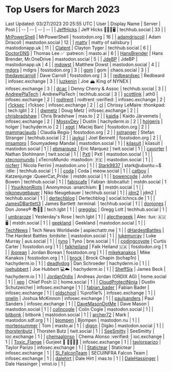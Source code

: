# Top Users for March 2023
Last Updated: 03/27/2023 20:25:55 UTC
| User | Display Name | Server | Post |
| -- | -- | -- | -- |
| [JeffHicks](https://techhub.social/@JeffHicks) | Jeff Hicks 🐶🎼🍷🖥️ | techhub.social | 33 |
| [MrPowerShell](https://fosstodon.org/@MrPowerShell) | MrPowerShell | fosstodon.org | 16 |
| [adamdriscoll](https://mastodon.social/@adamdriscoll) | Adam Driscoll | mastodon.social | 12 |
| [matty](https://mastodonapp.uk/@matty) | matty of salisbury | mastodonapp.uk | 11 |
| [Clatent](https://techhub.social/@Clatent) | Clayton Tyger | techhub.social | 6 |
| [DoctorDNS](https://masto.ai/@DoctorDNS) | Thomas Lee ✅ :patreon: | masto.ai | 6 |
| [HansBrender](https://mastodon.social/@HansBrender) | Hans Brender, Mr.OneDrive | mastodon.social | 5 |
| [JdeBP](https://mastodonapp.uk/@JdeBP) | JdeBP | mastodonapp.uk | 4 |
| [mdowst](https://mastodon.social/@mdowst) | Matthew Dowst | mastodon.social | 4 |
| [mdgrs](https://fosstodon.org/@mdgrs) | mdgrs | fosstodon.org | 3 |
| [gom](https://chaos.social/@gom) | gom | chaos.social | 3 |
| [thedavecarroll](https://fosstodon.org/@thedavecarroll) | Dave Carroll | fosstodon.org | 3 |
| [redbeardsec](https://infosec.exchange/@redbeardsec) | Redbeard | infosec.exchange | 3 |
| [luzkenin](https://infosec.exchange/@luzkenin) | Joe 🏔️ King of NYNEX | infosec.exchange | 3 |
| [dcac](https://techhub.social/@dcac) | Denny Cherry & Assoc | techhub.social | 3 |
| [AndrewPlaTech](https://techhub.social/@AndrewPlaTech) | AndrewPlaTech | techhub.social | 3 |
| [scottlink](https://infosec.exchange/@scottlink) | ath0 | infosec.exchange | 2 |
| [rodtrent](https://infosec.exchange/@rodtrent) | rodtrent :verified: | infosec.exchange | 2 |
| [r1cksec](https://infosec.exchange/@r1cksec) | r1cksec | infosec.exchange | 2 |
| [cl](https://tech.lgbt/@cl) | Chrissy LeMaire :thonkpad: | tech.lgbt | 2 |
| [dwmetz](https://infosec.exchange/@dwmetz) | Doug Metz | infosec.exchange | 2 |
| [chrisbradshaw](https://mas.to/@chrisbradshaw) | Chris Bradshaw | mas.to | 2 |
| [kaidja](https://infosec.exchange/@kaidja) | Kaido Järvemets | infosec.exchange | 2 |
| [MossyDev](https://hachyderm.io/@MossyDev) | Dustin | hachyderm.io | 2 |
| [holgerjs](https://hachyderm.io/@holgerjs) | holger | hachyderm.io | 2 |
| [xgqt](https://fosstodon.org/@xgqt) | Maciej Barć | fosstodon.org | 2 |
| [mammaclauds](https://fosstodon.org/@mammaclauds) | Claudia Regio | fosstodon.org | 2 |
| [sstranger](https://techhub.social/@sstranger) | Stefan Stranger | techhub.social | 2 |
| [jaykul](https://fosstodon.org/@jaykul) | Joel Bennett | fosstodon.org | 2 |
| [imsampro](https://mastodon.social/@imsampro) | Soumyadeep Mandal | mastodon.social | 1 |
| [kilasuit](https://mastodon.social/@kilasuit) | kilasuit | mastodon.social | 1 |
| [ebmarquez](https://twit.social/@ebmarquez) | Eric Marquez | twit.social | 1 |
| [cavorter](https://twit.social/@cavorter) | Nathan Stohlmann | twit.social | 1 |
| [Pxtl](https://mastodon.social/@Pxtl) | Pxtl | mastodon.social | 1 |
| [xtecnomundo](https://mastodon.social/@xtecnomundo) | xTecnoMundo :mastodon: 🇵🇪 | mastodon.social | 1 |
| [nicferr](https://mastodon.uno/@nicferr) | Nicola Ferrini | mastodon.uno | 1 |
| [Stark9837](https://techhub.social/@Stark9837) | stark@ubuntu:~$ :idle: | techhub.social | 1 |
| [coda](https://meow.social/@coda) | Coda | meow.social | 1 |
| [catboy](https://mstdn.social/@catboy) | Katzenjunge :QueerCat_Pride:​ | mstdn.social | 1 |
| [bowencode](https://techhub.social/@bowencode) | John Bowen | techhub.social | 1 |
| [fabiscafe](https://mstdn.social/@fabiscafe) | Fabian :blobcatlul: | mstdn.social | 1 |
| [YourAnonRiots](https://mstdn.social/@YourAnonRiots) | Anonymous  :anarchism: 🏴 | mstdn.social | 1 |
| [nikoneugebauer](https://techhub.social/@nikoneugebauer) | Niko Neugebauer | techhub.social | 1 |
| [jdm2](https://techhub.social/@jdm2) | jdm2 | techhub.social | 1 |
| [dertechblog](https://social.tchncs.de/@dertechblog) | Dertechblog | social.tchncs.de | 1 |
| [JamesDBartlett3](https://techhub.social/@JamesDBartlett3) | James Bartlett :terminal: | techhub.social | 1 |
| [donjones](https://tech.lgbt/@donjones) | Don Jones® 📚🏳️‍🌈 | tech.lgbt | 1 |
| [gregglsc](https://techhub.social/@gregglsc) | Gregg Lott | techhub.social | 1 |
| [umbraroze](https://tech.lgbt/@umbraroze) | Yesterday's Rose | tech.lgbt | 1 |
| [alecthegeek](https://mstdn.social/@alecthegeek) | Alec :tux: 🇦🇺 🖥️ | mstdn.social | 1 |
| [geekland](https://mastodon.social/@geekland) | Geekland | mastodon.social | 1 |
| [TechNews](https://aspiechattr.me/@TechNews) | Tech News Worldwide | aspiechattr.me | 1 |
| [dHardestBattles](https://mastodon.social/@dHardestBattles) | The Hardest Battles :birdsite: | mastodon.social | 1 |
| [lukemurray](https://aus.social/@lukemurray) | Luke Murray | aus.social | 1 |
| [tyno](https://bne.social/@tyno) | Tyno | bne.social | 1 |
| [codingcoyote](https://fosstodon.org/@codingcoyote) | Curtis Carter | fosstodon.org | 1 |
| [falkheiland](https://fosstodon.org/@falkheiland) | Falk Heiland 🇺🇦 | fosstodon.org | 1 |
| [jborean](https://fosstodon.org/@jborean) | Jordan Borean | fosstodon.org | 1 |
| [mikekanakos](https://fosstodon.org/@mikekanakos) | Mike Kanakos | fosstodon.org | 1 |
| [brock](https://hachyderm.io/@brock) | Brock Chapin (bchap1n) | hachyderm.io | 1 |
| [deadlydog](https://hachyderm.io/@deadlydog) | Dan Schroeder | hachyderm.io | 1 |
| [joehubbert](https://hachyderm.io/@joehubbert) | Joe Hubbert 💻☁️ | hachyderm.io | 1 |
| [SheffSix](https://hachyderm.io/@SheffSix) | James Beck | hachyderm.io | 1 |
| [JordanOrdix](https://home.social/@JordanOrdix) | Andreas Jordan (ORDIX AG) | home.social | 1 |
| [xeo](https://home.social/@xeo) | Chief Posh ☑ | home.social | 1 |
| [CloudProtectNinja](https://infosec.exchange/@CloudProtectNinja) | Dustin Schutzeichel | infosec.exchange | 1 |
| [fabian_bader](https://infosec.exchange/@fabian_bader) | Fabian Bader | infosec.exchange | 1 |
| [oldschool](https://infosec.exchange/@oldschool) | %profile% | infosec.exchange | 1 |
| [onelin](https://infosec.exchange/@onelin) | Joshua McKinnon | infosec.exchange | 1 |
| [paulsanders](https://infosec.exchange/@paulsanders) | Paul Sanders | infosec.exchange | 1 |
| [DaveMasonDotMe](https://mastodon.social/@DaveMasonDotMe) | Dave Mason | mastodon.social | 1 |
| [colincogle](https://mastodon.social/@colincogle) | Colin Cogle | mastodon.social | 1 |
| [bitbonk](https://mastodon.social/@bitbonk) | bitbonk | mastodon.social | 1 |
| [archer72](https://mastodon.sdf.org/@archer72) | Mark | mastodon.sdf.org | 1 |
| [bjompen](https://mastodon.nu/@bjompen) | Bjompen | mastodon.nu | 1 |
| [mortensummer](https://masto.ai/@mortensummer) | Tom | masto.ai | 1 |
| [digon](https://mastodon.social/@digon) | Digão | mastodon.social | 1 |
| [thorstenbutz](https://twit.social/@thorstenbutz) | Thorsten Butz | twit.social | 1 |
| [SeeSmitty](https://ioc.exchange/@SeeSmitty) | SeeSmitty | ioc.exchange | 1 |
| [chemaalonso](https://ioc.exchange/@chemaalonso) | Chema Alonso :verified: | ioc.exchange | 1 |
| [Toxic_Flange](https://infosec.exchange/@Toxic_Flange) | Gurjeet 🍆 🍁🐱‍💻💩 | infosec.exchange | 1 |
| [taylorparizo](https://infosec.exchange/@taylorparizo) | Taylor Parizo | infosec.exchange | 1 |
| [Statictear](https://infosec.exchange/@Statictear) | Statictear | infosec.exchange | 1 |
| [SI_FalconTeam](https://infosec.exchange/@SI_FalconTeam) | SECUINFRA Falcon Team | infosec.exchange | 1 |
| [dalehirt](https://mas.to/@dalehirt) | Dale Hirt | mas.to | 1 |
| [DaleHassinger](https://vmst.io/@DaleHassinger) | Dale Hassinger | vmst.io | 1 |
